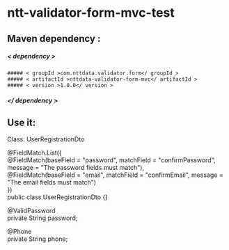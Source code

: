 # ntt-validator-form-mvc-test


## Maven dependency :  
##### < dependency >   
    ##### < groupId >com.nttdata.validator.form</ groupId >  
    ##### < artifactId >nttdata-validator-form-mvc</ artifactId >  
    ##### < version >1.0.0</ version >
##### </ dependency >  


## Use it:

Class: UserRegistrationDto  

@FieldMatch.List({  
        @FieldMatch(baseField = "password", matchField = "confirmPassword", message = "The password fields must match"),  
        @FieldMatch(baseField = "email", matchField = "confirmEmail", message = "The email fields must match")  
})  
public class UserRegistrationDto {}  


@ValidPassword  
private String password;  

@Phone  
private String phone;  


